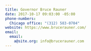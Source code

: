 ```yaml
---
title: Governor Bruce Rauner
date: 2017-10-17 09:03:00 -05:00
phone-numbers:
  Chicago office: "(312) 583-0704"
website: https://www.brucerauner.com/
email:
  email:
    a@site.org: info@brucerauner.com
---
```


